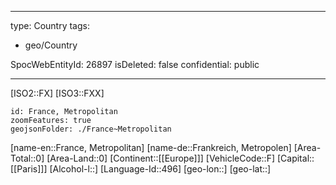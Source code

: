 ﻿---

type: Country
tags:
- geo/Country

SpocWebEntityId: 26897
isDeleted: false
confidential: public

---
[ISO2::FX]
[ISO3::FXX]
```leaflet
id: France, Metropolitan
zoomFeatures: true
geojsonFolder: ./France~Metropolitan
```

[name-en::France, Metropolitan]
[name-de::Frankreich, Metropolen]
[Area-Total::0]
[Area-Land::0]
[Continent::[[Europe]]]
[VehicleCode::F]
[Capital::[[Paris]]]
[Alcohol-l::]
[Language-Id::496]
[geo-lon::]
[geo-lat::]

